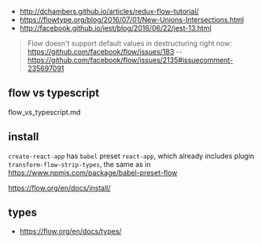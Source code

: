 - http://dchambers.github.io/articles/redux-flow-tutorial/
- https://flowtype.org/blog/2016/07/01/New-Unions-Intersections.html
- http://facebook.github.io/jest/blog/2016/06/22/jest-13.html

> Flow doesn't support default values in destructuring right now: https://github.com/facebook/flow/issues/183
> -- https://github.com/facebook/flow/issues/2135#issuecomment-235697091

## flow vs typescript

flow_vs_typescript.md

## install

`create-react-app` has `babel` preset `react-app`, which already includes plugin `transform-flow-strip-types`,
the same as in https://www.npmjs.com/package/babel-preset-flow

https://flow.org/en/docs/install/

## types

- https://flow.org/en/docs/types/
